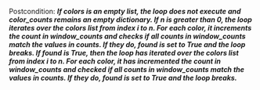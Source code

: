 Postcondition: ***If colors is an empty list, the loop does not execute and color_counts remains an empty dictionary. If n is greater than 0, the loop iterates over the colors list from index i to n. For each color, it increments the count in window_counts and checks if all counts in window_counts match the values in counts. If they do, found is set to True and the loop breaks. If found is True, then the loop has iterated over the colors list from index i to n. For each color, it has incremented the count in window_counts and checked if all counts in window_counts match the values in counts. If they do, found is set to True and the loop breaks.***